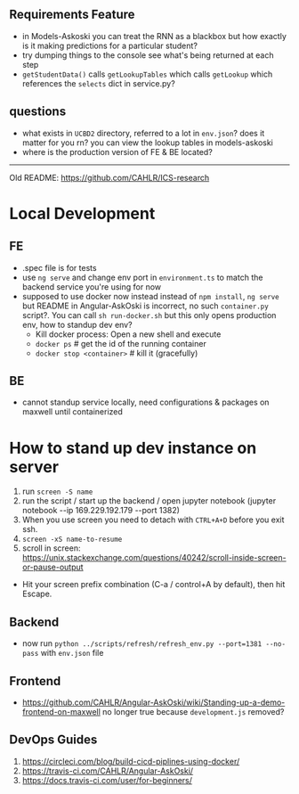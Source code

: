
## Requirements Feature

- in Models-Askoski you can treat the RNN as a blackbox but how exactly is it making predictions for a particular student?  
- try dumping things to the console see what's being returned at each step
- `getStudentData()` calls `getLookupTables` which calls `getLookup` which references the `selects` dict in service.py?

## questions

- what exists in `UCBD2` directory, referred to a lot in `env.json`?  does it matter for you rn?  you can view the lookup tables in models-askoski
- where is the production version of FE & BE located?

---

Old README: https://github.com/CAHLR/ICS-research 

# Local Development

## FE 

- .spec file is for tests
- use `ng serve` and change env port in `environment.ts` to match the backend service you're using for now 
- supposed to use docker now instead instead of `npm install`, `ng serve` but README in Angular-AskOski is incorrect, no such `container.py` script?.  You can call `sh run-docker.sh` but this only opens production env, how to standup dev env? 
    - Kill docker process: Open a new shell and execute
    - `docker ps` # get the id of the running container
    - `docker stop <container>` # kill it (gracefully)

## BE 

- cannot standup service locally, need configurations & packages on maxwell until containerized 

# How to stand up dev instance on server

1. run `screen -S name`
1. run the script / start up the backend / open jupyter notebook (jupyter notebook --ip 169.229.192.179 --port 1382)
1. When you use screen you need to detach with `CTRL+A+D` before you exit ssh. 
1. `screen -xS name-to-resume`
1. scroll in screen: https://unix.stackexchange.com/questions/40242/scroll-inside-screen-or-pause-output

- Hit your screen prefix combination (C-a / control+A by default), then hit Escape.

## Backend

- now run `python ../scripts/refresh/refresh_env.py --port=1381 --no-pass` with `env.json` file

## Frontend

- https://github.com/CAHLR/Angular-AskOski/wiki/Standing-up-a-demo-frontend-on-maxwell no longer true because `development.js` removed? 

## DevOps Guides

1. https://circleci.com/blog/build-cicd-piplines-using-docker/
1. https://travis-ci.com/CAHLR/Angular-AskOski/
1. https://docs.travis-ci.com/user/for-beginners/
